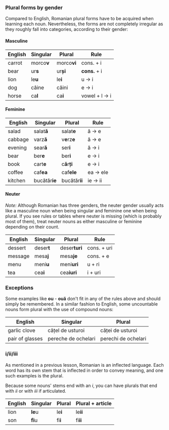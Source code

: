 ### Plural forms by gender

Compared to English, Romanian plural forms have to be acquired when learning
each noun. Nevertheless, the forms are not completely irregular as they roughly
fall into categories, according to their gender:

#### Masculine

| English | Singular         | Plural           | Rule           |
|---------|------------------|------------------|----------------|
| carrot  | morco**v**       | morco**vi**      | cons. + i      |
| bear    | ur**s**          | ur**și**         | **cons.** + i  |
| lion    | le**u**          | le**i**          | u → i          |
| dog     | câine            | câini            | e → i          |
| horse   | ca**l**          | ca**i**          | vowel + l → i  |

#### Feminine

| English | Singular         | Plural              | Rule           |
|---------|------------------|---------------------|----------------|
| salad   | salat**ă**       | salat**e**          | ă → e          |
| cabbage | varz**ă**        | v**e**rz**e**       | ă → e          |
| evening | sear**ă**        | ser**i**            | ă → i          |
| bear    | ber**e**         | ber**i**            | e → i          |
| book    | cart**e**        | c**ă**r**ți**       | e → i          |
| coffee  | caf**ea**        | caf**ele**          | ea → ele       |
| kitchen | bucătăr**ie**    | bucătăr**ii**       | ie → ii        |

#### Neuter

*Note:* Although Romanian has three genders, the neuter gender usually acts
like a masculine noun when being singular and feminine one when being plural.
If you see rules or tables where neuter is missing (which is probably most of
them), treat neuter nouns as either masculine or feminine depending on their
count.

| English | Singular         | Plural              | Rule           |
|---------|------------------|---------------------|----------------|
| dessert | deser**t**       | deser**turi**       | cons. + uri    |
| message | mesa**j**        | mesa**je**          | cons. + e      |
| menu    | meni**u**        | meni**uri**         | u + ri         |
| tea     | cea**i**         | cea**iuri**         | i + uri        |

### Exceptions

Some examples like **ou** - **ouă** don't fit in any of the rules above and
should simply be remembered. In a similar fashion to English, some uncountable
nouns form plural with the use of compound nouns:

| English         | Singular            | Plural              |
|-----------------|---------------------|---------------------|
| garlic clove    | cățel de usturoi    | căței de usturoi    |
| pair of glasses | pereche de ochelari | perechi de ochelari |

### i/ii/iii

As mentioned in a previous lesson, Romanian is an inflected language. Each word
has its own stem that is inflected in order to convey meaning, and one such
examples is the plural.

Because some nouns' stems end with an *i*, you can have plurals that end with
*ii* or with *iii* if articulated.

| English | Singular | Plural  | Plural + article |
|---------|----------|---------|------------------|
| lion    | **le**u  | le**i** | le**ii**         |
| son     | **fi**u  | fi**i** | fi**ii**         |
